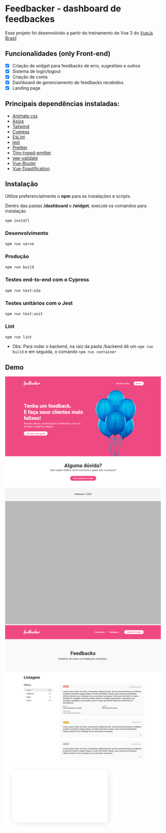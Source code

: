 # Feedbacker - dashboard de feedbackes

Esse projeto foi desenvolvido a partir do treinamento de Vue 3 do [VueJs Brasil](https://github.com/vuejs-br)

## Funcionalidades (only Front-end)

- [x] Criação de widget para feedbacks de erro, sugestões e outros
- [x] Sistema de login/logout
- [x] Criação de conta
- [x] Dashboard de gerenciamento de feedbacks recebidos
- [x] Landing page

## Principais dependências instaladas:

- [Animate css](https://animate.style)
- [Axios](https://axios-http.com/ptbr/docs/intro)
- [Tailwind](https://jestjs.io/pt-BR/)
- [Cypress](https://www.cypress.io)
- [EsLint](https://eslint.org)
- [jest](https://jestjs.io/pt-BR/)
- [Prettier](https://prettier.io)
- [Tiny-typed-emitter](https://github.com/binier/tiny-typed-emitter)
- [vee-validate](https://vee-validate.logaretm.com/v4/)
- [Vue-Router](https://router.vuejs.org)
- [Vue-Toastification](https://github.com/Maronato/vue-toastification)

## Instalação
Utilize preferencialmente o **npm** para as instalações e scripts.

Dentro das pastas **/dashboard** e **/widget**, execute os comandos para instalação

```
npm install
```

### Desenvolvimento
```
npm run serve
```

### Produção
```
npm run build
```

### Testes end-to-end com o Cypress
```
npm run test:e2e
```

### Testes unitários com o Jest
```
npm run test:unit
```

### Lint
```
npm run lint
```

- Obs: Para rodar o backend, na raiz da pasta /backend dê um ```npm run build``` e em seguida, o comando ```npm run container```

## Demo

![](/dashboard/src/assets/images/Landing.png)
![](/dashboard/src/assets/images/Landing%20cria%C3%A7%C3%A3o%20de%20conta.png)
![](/dashboard/src/assets/images/Admin%20feedbacks.png)
![](/dashboard/src/assets/images/Rectangle%201.png)